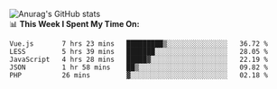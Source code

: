 
![Anurag's GitHub stats](https://github-readme-stats.vercel.app/api?username=supergczh&show_icons=true&theme=radical)
<br />
📊 **This Week I Spent My Time On:**

<!--START_SECTION:waka-->
```text
Vue.js       7 hrs 23 mins   █████████▒░░░░░░░░░░░░░░░   36.72 % 
LESS         5 hrs 39 mins   ███████░░░░░░░░░░░░░░░░░░   28.05 % 
JavaScript   4 hrs 28 mins   █████▓░░░░░░░░░░░░░░░░░░░   22.19 % 
JSON         1 hr 58 mins    ██▒░░░░░░░░░░░░░░░░░░░░░░   09.82 % 
PHP          26 mins         ▓░░░░░░░░░░░░░░░░░░░░░░░░   02.18 % 
```
<!--END_SECTION:waka-->
